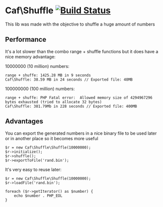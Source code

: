 Caf\Shuffle [![Build Status](https://travis-ci.org/caferrari/Shuffle.png?branch=master)](https://travis-ci.org/caferrari/Shuffle)
===========

This lib was made with the objective to shuffle a huge amount of numbers

Performance
-----------

It's a lot slower than the combo range + shuffle functions but it does have a nice memory advantage:

10000000 (10 million) numbers:

    range + shuffe: 1425.28 MB in 9 seconds
    Caf\Shuffle: 38.59 MB in 24 seconds // Exported file: 40MB

100000000 (100 million) numbers:

    range + shuffe: PHP Fatal error:  Allowed memory size of 4294967296 bytes exhausted (tried to allocate 32 bytes)
    Caf\Shuffle: 381.79Mb in 228 seconds // Exported file: 400MB

Advantages
----------

You can export the generated numbers in a nice binary file to be used later or in another place so it becomes more useful

    $r = new Caf\Shuffle\Shuffle(10000000);
    $r->initialize();
    $r->shuffle();
    $r->exportToFile('rand.bin');

It's very easy to reuse later:

    $r = new Caf\Shuffle\Shuffle(10000000);
    $r->loadFile('rand.bin');

    foreach ($r->getIterator() as $number) {
        echo $number . PHP_EOL
    }
